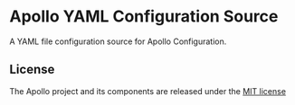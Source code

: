 # Apollo YAML Configuration Source

A YAML file configuration source for Apollo Configuration.


## License

The Apollo project and its components are released under the [MIT license](https://opensource.org/licenses/MIT)
